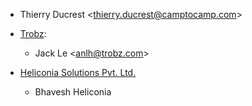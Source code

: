 - Thierry Ducrest \<<thierry.ducrest@camptocamp.com>\>

- [Trobz](https://trobz.com):
  - Jack Le \<<anlh@trobz.com>\>

- [Heliconia Solutions Pvt. Ltd.](https://www.heliconia.io)
  - Bhavesh Heliconia
